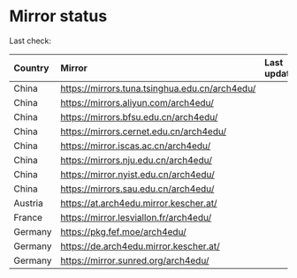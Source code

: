 <script src="./time.js"></script>
# Mirror status
Last check: <script type="text/javascript">localize(1735572148.3360054);</script>

|Country|Mirror|Last update|
|:------|:-----|:----------|
|China|https://mirrors.tuna.tsinghua.edu.cn/arch4edu/|<script type="text/javascript">localize(1735540969);</script>|
|China|https://mirrors.aliyun.com/arch4edu/|<script type="text/javascript">localize(1735540969);</script>|
|China|https://mirrors.bfsu.edu.cn/arch4edu/|<script type="text/javascript">localize(1735540969);</script>|
|China|https://mirrors.cernet.edu.cn/arch4edu/|<script type="text/javascript">localize(1735540969);</script>|
|China|https://mirror.iscas.ac.cn/arch4edu/|<script type="text/javascript">localize(1735498330);</script>|
|China|https://mirrors.nju.edu.cn/arch4edu/|<script type="text/javascript">localize(1735454673);</script>|
|China|https://mirror.nyist.edu.cn/arch4edu/|<script type="text/javascript">localize(1735540969);</script>|
|China|https://mirrors.sau.edu.cn/arch4edu/|<script type="text/javascript">localize(1731653531);</script>|
|Austria|https://at.arch4edu.mirror.kescher.at/|<script type="text/javascript">localize(1735540969);</script>|
|France|https://mirror.lesviallon.fr/arch4edu/|<script type="text/javascript">localize(1735540969);</script>|
|Germany|https://pkg.fef.moe/arch4edu/|<script type="text/javascript">localize(1735540969);</script>|
|Germany|https://de.arch4edu.mirror.kescher.at/|<script type="text/javascript">localize(1735540969);</script>|
|Germany|https://mirror.sunred.org/arch4edu/|<script type="text/javascript">localize(1735540969);</script>|

<script src="./tablefilter/tablefilter.js"></script>
<script src="./table.js"></script>